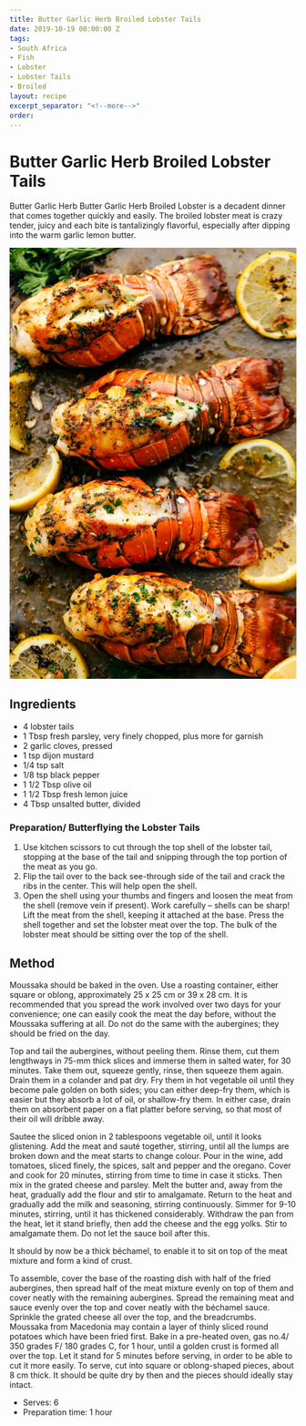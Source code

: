 ```yaml
---
title: Butter Garlic Herb Broiled Lobster Tails
date: 2019-10-19 00:00:00 Z
tags:
- South Africa
- Fish
- Lobster
- Lobster Tails
- Broiled
layout: recipe
excerpt_separator: "<!--more-->"
order:
---
```


# Butter Garlic Herb Broiled Lobster Tails

Butter Garlic Herb Butter Garlic Herb Broiled Lobster is a decadent dinner that comes together quickly and easily. The broiled lobster meat is crazy tender, juicy and each bite is tantalizingly flavorful, especially after dipping into the warm garlic lemon butter.


<!--more-->

[![Lobster Tails](/_uploads/recipe1.jpg)](/_uploads/recipe1.jpg)

## Ingredients

- 4 lobster tails
- 1 Tbsp fresh parsley, very finely chopped, plus more for garnish
- 2 garlic cloves, pressed
- 1 tsp dijon mustard
- 1/4 tsp salt
- 1/8 tsp black pepper
- 1 1/2 Tbsp olive oil
- 1 1/2 Tbsp fresh lemon juice
- 4 Tbsp unsalted butter, divided


### Preparation/ Butterflying the Lobster Tails
1. Use kitchen scissors to cut through the top shell of the lobster tail, stopping at the base of the tail and snipping through the top portion of the meat as you go.
2. Flip the tail over to the back see-through side of the tail and crack the ribs in the center. This will help open the shell.
3. Open the shell using your thumbs and fingers and loosen the meat from the shell (remove vein if present). Work carefully – shells can be sharp! Lift the meat from the shell, keeping it attached at the base. Press the shell together and set the lobster meat over the top. The bulk of the lobster meat should be sitting over the top of the shell.

## Method

Moussaka should be baked in the oven. Use a roasting container, either square or oblong, approximately 25 x 25 cm or 39 x 28 cm. It is recommended that you spread the work involved over two days for your convenience; one can easily cook the meat the day before, without the Moussaka suffering at all. Do not do the same with the aubergines; they should be fried on the day.

Top and tail the aubergines, without peeling them. Rinse them, cut them lengthways in 75-mm thick slices and immerse them in salted water, for 30 minutes. Take them out, squeeze gently, rinse, then squeeze them again. Drain them in a colander and pat dry. Fry them in hot vegetable oil until they become pale golden on both sides; you can either deep-fry them, which is easier but they absorb a lot of oil, or shallow-fry them. In either case, drain them on absorbent paper on a flat platter before serving, so that most of their oil will dribble away.

Sautee the sliced onion in 2 tablespoons vegetable oil, until it looks glistening. Add the meat and sauté together, stirring, until all the lumps are broken down and the meat starts to change colour. Pour in the wine, add tomatoes, sliced finely, the spices, salt and pepper and the oregano. Cover and cook for 20 minutes, stirring from time to time in case it sticks. Then mix in the grated cheese and parsley.
Melt the butter and, away from the heat, gradually add the flour and stir to amalgamate. Return to the heat and gradually add the milk and seasoning, stirring continuously. Simmer for 9-10 minutes, stirring, until it has thickened considerably. Withdraw the pan from the heat, let it stand briefly, then add the cheese and the egg yolks. Stir to amalgamate them. Do not let the sauce boil after this.

It should by now be a thick béchamel, to enable it to sit on top of the meat mixture and form a kind of crust.

To assemble, cover the base of the roasting dish with half of the fried aubergines, then spread half of the meat mixture evenly on top of them and cover neatly with the remaining aubergines. Spread the remaining meat and sauce evenly over the top and cover neatly with the béchamel sauce. Sprinkle the grated cheese all over the top, and the breadcrumbs. Moussaka from Macedonia may contain a layer of thinly sliced round potatoes which have been fried first. Bake in a pre-heated oven, gas no.4/ 350 grades F/ 180 grades C, for 1 hour, until a golden crust is formed all over the top. Let it stand for 5 minutes before serving, in order to be able to cut it more easily. To serve, cut into square or oblong-shaped pieces, about 8 cm thick. It should be quite dry by then and the pieces should ideally stay intact.

- Serves: 6
- Preparation time: 1 hour
